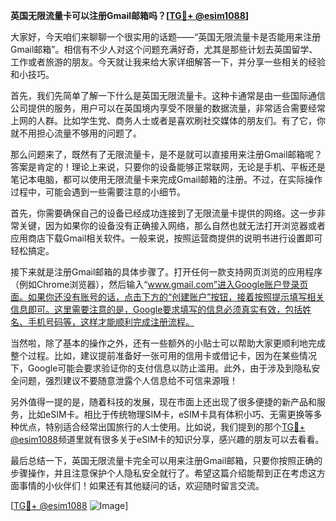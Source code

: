 **英国无限流量卡可以注册Gmail邮箱吗？[[TG💪+ @esim1088](https://t.me/s/esim1088)]**

大家好，今天咱们来聊聊一个很实用的话题——“英国无限流量卡是否能用来注册Gmail邮箱”。相信有不少人对这个问题充满好奇，尤其是那些计划去英国留学、工作或者旅游的朋友。今天就让我来给大家详细解答一下，并分享一些相关的经验和小技巧。

首先，我们先简单了解一下什么是英国无限流量卡。这种卡通常是由一些国际通信公司提供的服务，用户可以在英国境内享受不限量的数据流量，非常适合需要经常上网的人群。比如学生党、商务人士或者是喜欢刷社交媒体的朋友们。有了它，你就不用担心流量不够用的问题了。

那么问题来了，既然有了无限流量卡，是不是就可以直接用来注册Gmail邮箱呢？答案是肯定的！理论上来说，只要你的设备能够正常联网，无论是手机、平板还是笔记本电脑，都可以使用无限流量卡来完成Gmail邮箱的注册。不过，在实际操作过程中，可能会遇到一些需要注意的小细节。

首先，你需要确保自己的设备已经成功连接到了无限流量卡提供的网络。这一步非常关键，因为如果你的设备没有正确接入网络，那么自然也就无法打开浏览器或者应用商店下载Gmail相关软件。一般来说，按照运营商提供的说明书进行设置即可轻松搞定。

接下来就是注册Gmail邮箱的具体步骤了。打开任何一款支持网页浏览的应用程序（例如Chrome浏览器），然后输入“www.gmail.com”进入Google账户登录页面。如果你还没有账号的话，点击下方的“创建账户”按钮，接着按照提示填写相关信息即可。这里需要注意的是，Google要求填写的信息必须真实有效，包括姓名、手机号码等，这样才能顺利完成注册流程。

当然啦，除了基本的操作之外，还有一些额外的小贴士可以帮助大家更顺利地完成整个过程。比如，建议提前准备好一张可用的信用卡或借记卡，因为在某些情况下，Google可能会要求验证你的支付信息以防止滥用。此外，由于涉及到隐私安全问题，强烈建议不要随意泄露个人信息给不可信来源哦！

另外值得一提的是，随着科技的发展，现在市面上还出现了很多便捷的新产品和服务，比如eSIM卡。相比于传统物理SIM卡，eSIM卡具有体积小巧、无需更换等多种优点，特别适合经常出国旅行的人士使用。比如说，我们提到的那个[TG💪+ @esim1088](https://t.me/s/esim1088)频道里就有很多关于eSIM卡的知识分享，感兴趣的朋友可以去看看。

最后总结一下，英国无限流量卡完全可以用来注册Gmail邮箱，只要你按照正确的步骤操作，并且注意保护个人隐私安全就行了。希望这篇介绍能帮到正在考虑这方面事情的小伙伴们！如果还有其他疑问的话，欢迎随时留言交流。

[[TG💪+ @esim1088](https://t.me/s/esim1088) ![Image](https://i.postimg.cc/4NQfJmqS/Snipaste-2025-05-13-00-14-12.png)]